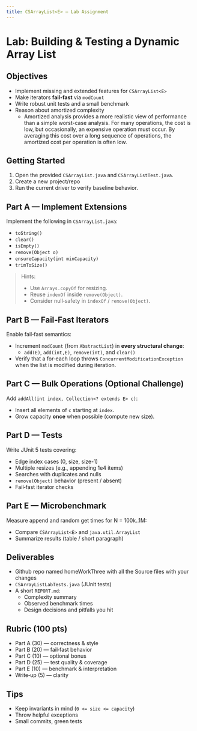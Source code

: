 ```yaml
---
title: CSArrayList<E> — Lab Assignment
---
```


# Lab: Building & Testing a Dynamic Array List

## Objectives

- Implement missing and extended features for `CSArrayList<E>`
- Make iterators **fail‑fast** via `modCount`
- Write robust unit tests and a small benchmark
- Reason about amortized complexity
  - Amortized analysis provides a more realistic view of performance than a simple worst-case analysis. For many operations, the cost is low, but occasionally, an expensive operation must occur. By averaging this cost over a long sequence of operations, the amortized cost per operation is often low.

## Getting Started

1. Open the provided `CSArrayList.java` and `CSArrayListTest.java`.
2. Create a new project/repo
3. Run the current driver to verify baseline behavior.

## Part A — Implement Extensions

Implement the following in `CSArrayList.java`:

- `toString()`
- `clear()`
- `isEmpty()`
- `remove(Object o)`
- `ensureCapacity(int minCapacity)`
- `trimToSize()`

> Hints:
>
> - Use `Arrays.copyOf` for resizing.
> - Reuse `indexOf` inside `remove(Object)`.
> - Consider null‑safety in `indexOf` / `remove(Object)`.

## Part B — Fail‑Fast Iterators

Enable fail‑fast semantics:

- Increment `modCount` (from `AbstractList`) in **every structural change**:
  - `add(E)`, `add(int,E)`, `remove(int)`, and `clear()`
- Verify that a for‑each loop throws `ConcurrentModificationException` when the list is modified during iteration.

## Part C — Bulk Operations (Optional Challenge)

Add `addAll(int index, Collection<? extends E> c)`:

- Insert all elements of `c` starting at `index`.
- Grow capacity **once** when possible (compute new size).

## Part D — Tests

Write JUnit 5 tests covering:

- Edge index cases (0, size, size-1)
- Multiple resizes (e.g., appending 1e4 items)
- Searches with duplicates and nulls
- `remove(Object)` behavior (present / absent)
- Fail‑fast iterator checks

## Part E — Microbenchmark

Measure append and random get times for N = 100k..1M:

- Compare `CSArrayList<E>` and `java.util.ArrayList`
- Summarize results (table / short paragraph)

## Deliverables

- Github repo named homeWorkThree with all the Source files with your changes
- `CSArrayListLabTests.java` (JUnit tests)
- A short `REPORT.md`:
  - Complexity summary
  - Observed benchmark times
  - Design decisions and pitfalls you hit

## Rubric (100 pts)

- Part A (30) — correctness & style
- Part B (20) — fail‑fast behavior
- Part C (10) — optional bonus
- Part D (25) — test quality & coverage
- Part E (10) — benchmark & interpretation
- Write‑up (5) — clarity

## Tips

- Keep invariants in mind (`0 <= size <= capacity`)
- Throw helpful exceptions
- Small commits, green tests
